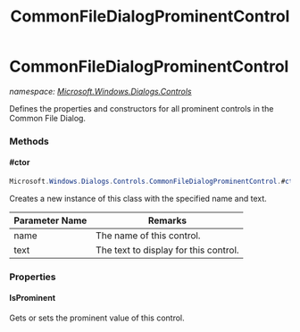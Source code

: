 ﻿---
title: CommonFileDialogProminentControl
---

# CommonFileDialogProminentControl
_namespace: [Microsoft.Windows.Dialogs.Controls](N-Microsoft.Windows.Dialogs.Controls.html)_

Defines the properties and constructors for all prominent controls in the Common File Dialog.

### Methods

#### #ctor
```csharp
Microsoft.Windows.Dialogs.Controls.CommonFileDialogProminentControl.#ctor(System.String,System.String)
```
Creates a new instance of this class with the specified name and text.

|Parameter Name|Remarks|
|--------------|-------|
|name|The name of this control.|
|text|The text to display for this control.|




### Properties

#### IsProminent
Gets or sets the prominent value of this control.

